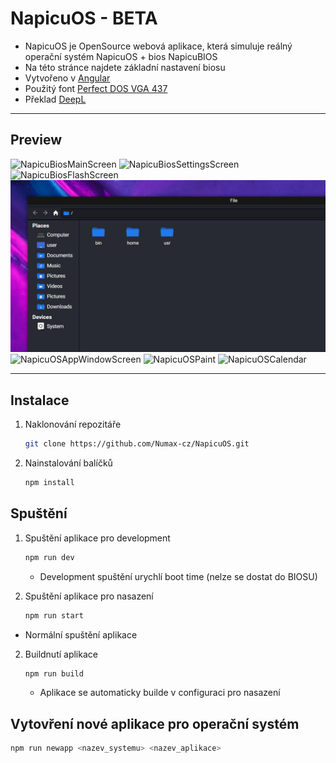# NapicuOS - BETA

- NapicuOS je OpenSource webová aplikace, která simuluje reálný operační systém NapicuOS + bios NapicuBIOS
- Na této stránce najdete základní nastavení biosu
- Vytvořeno v [Angular](https://angular.io/)
- Použitý font [Perfect DOS VGA 437](https://www.dafont.com/perfect-dos-vga-437.font)
- Překlad [DeepL](https://www.deepl.com/)

---

## Preview

![NapicuBiosMainScreen](/src/assets/preview/MainBiosScreen.webp)
![NapicuBiosSettingsScreen](/src/assets/preview/MainBios.webp)
![NapicuBiosFlashScreen](/src/assets/preview/BiosUpdate.webp)
![NapicuOSAppFileManagerScreen](/src/assets/preview/fileManager.png)
![NapicuOSAppWindowScreen](/src/assets/preview/systemAppsScreen.webp)
![NapicuOSPaint](/src/assets/preview/paint.webp)
![NapicuOSCalendar](/src/assets/preview/cale.webp)

---

## Instalace

1. Naklonování repozitáře
   ```sh
   git clone https://github.com/Numax-cz/NapicuOS.git
   ```
2. Nainstalování balíčků
   ```sh
   npm install
   ```

## Spuštění

1. Spuštění aplikace pro development
   ```sh
   npm run dev
   ```
   - Development spuštění urychlí boot time (nelze se dostat do BIOSU)

2. Spuštění aplikace pro nasazení
   ```sh
   npm run start
   ```
  - Normální spuštění aplikace
   
2. Buildnutí aplikace
   ```sh
   npm run build
   ```
   - Aplikace se automaticky builde v configuraci pro nasazení

## Vytovření nové aplikace pro operační systém

```sh
npm run newapp <nazev_systemu> <nazev_aplikace>
```
